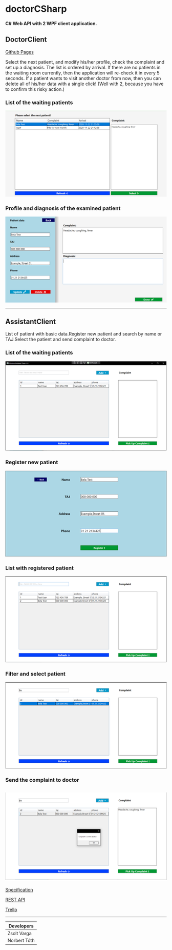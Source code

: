 # doctorCSharp

#### C# Web API with 2 WPF client application.

## DoctorClient

[Github Pages](https://notusedusername.github.io/doctorCSharp/)

Select the next patient, and modify his/her profile, check the complaint and set up a diagnosis. The list is ordered by arrival.
If there are no patients in the waiting room currently, then the application will re-check it in every 5 seconds.
If a patient wants to visit another doctor from now, then you can delete all of his/her data with a single click!
(Well with 2, because you have to confirm this risky action.)

### List of the waiting patients

![DoctorClient](./img/DoctorClient_list.png)

### Profile and diagnosis of the examined patient

![DoctorClient](./img/DoctorClient_diagnosis.png)

----

## AssistantClient

List of patient with basic data.Register new patient and search by name or TAJ.Select the patient and send complaint to doctor.

### List of the waiting patients

![AssistentClient](./img/AssistentClient_list.png)

### Register new patient

![AssistentClient](./img/AssistentClient_register.png)

### List with registered patient

![AssistentClient](./img/AssistentClient_list2.png)

### Filter and select patient

![AssistentClient](./img/AssistentClient_filter_select.png)

### Send the complaint to doctor

![AssistentClient](./img/AssistentClient_send.png)
-----

[Specification](https://github.com/arpadracz/ni2020osz/blob/master/Beadando_feladatok/KliensSzerver_Orvos.md)

[REST API](https://documenter.getpostman.com/view/9456191/TVev55CK)

[Trello](https://trello.com/b/WVdJnBiK/doctor-c)

-------

| Developers|
|------|
| Zsolt Varga|
| Norbert Tóth|
